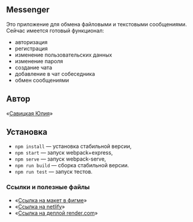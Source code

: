 ## Messenger

Это приложение для обмена файловыми и текстовыми сообщениями.
Сейчас имеется готовый функционал:

- авторизация
- регистрация
- изменение пользовательских данных
- изменение пароля
- создание чата
- добавление в чат собеседника
- обмен сообщениями

## Автор

«[Савицкая Юлия](https://github.com/uliasavi)»

## Установка

- `npm install` — установка стабильной версии,
- `npm start` — запуск webpack+express,
- `npm serve` — запуск webpack-serve,
- `npm run build` — сборка стабильной версии.
- `npm run test` — запуск тестов.

### **Ссылки и полезные файлы**

- «[Ссылка на макет в фигме](https://www.figma.com/file/6ZMe50lFmKfFw7q0bdzsnU/Untitled?node-id=0%3A1)»
- «[Ссылка на netlify](https://deploy-preview-4--candid-heliotrope-0054bc.netlify.app/messenger)»
- «[Ссылка на деплой render.com](https://messenger-app.onrender.com)»
